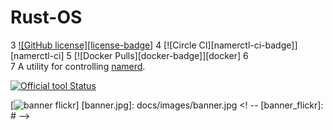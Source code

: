 # Rust-OS

3	[![GitHub license][license-badge]](LICENSE)
4	[![Circle CI][namerctl-ci-badge]][namerctl-ci]
5	[![Docker Pulls][docker-badge]][docker]
6	
7	A utility for controlling [namerd](https://github.com/linkerd/linkerd/tree/master/namerd).

 [![Official tool Status](https://coveralls.io/repos/github/flickr/justified-layout/badge.svg?branch=master)](https://github.com/golang/dep)


<!-- Banner Image -->
[![banner flickr](https://github.com/golang/dep)]
[banner.jpg]: docs/images/banner.jpg 
<! -- [banner_flickr]: # -->
